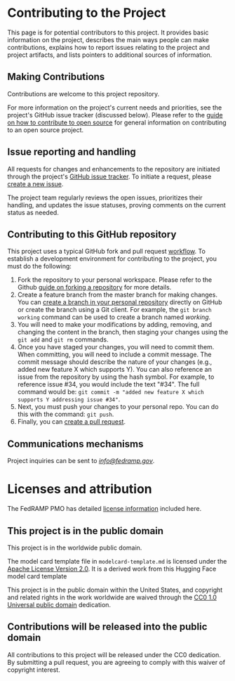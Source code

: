 # Contributing to the Project

This page is for potential contributors to this project. It provides basic information on the project, describes the main ways people can make contributions, explains how to report issues relating to the project and project artifacts, and lists pointers to additional sources of information.

## Making Contributions

Contributions are welcome to this project repository.

For more information on the project's current needs and priorities, see the project's GitHub issue tracker (discussed below). Please refer to the [guide on how to contribute to open source](https://opensource.guide/how-to-contribute/) for general information on contributing to an open source project.

## Issue reporting and handling

All requests for changes and enhancements to the repository are initiated through the project's [GitHub issue tracker](https://github.com/GSA/fedramp-ai/issues). To initiate a request, please [create a new issue](https://help.github.com/articles/creating-an-issue/).

The project team regularly reviews the open issues, prioritizes their handling, and updates the issue statuses, proving comments on the current status as needed.

## Contributing to this GitHub repository

This project uses a typical GitHub fork and pull request [workflow](https://guides.github.com/introduction/flow/). To establish a development environment for contributing to the project, you must do the following:

1. Fork the repository to your personal workspace. Please refer to the Github [guide on forking a repository](https://help.github.com/articles/fork-a-repo/) for more details.
1. Create a feature branch from the master branch for making changes. You can [create a branch in your personal repository](https://help.github.com/articles/creating-and-deleting-branches-within-your-repository/) directly on GitHub or create the branch using a Git client. For example, the ```git branch working``` command can be used to create a branch named *working*.
1. You will need to make your modifications by adding, removing, and changing the content in the branch, then staging your changes using the ```git add``` and ```git rm``` commands.
1. Once you have staged your changes, you will need to commit them. When committing, you will need to include a commit message. The commit message should describe the nature of your changes (e.g., added new feature X which supports Y). You can also reference an issue from the repository by using the hash symbol. For example, to reference issue #34, you would include the text "#34". The full command would be: ```git commit -m "added new feature X which supports Y addressing issue #34"```.
1. Next, you must push your changes to your personal repo. You can do this with the command: ```git push```.
1. Finally, you can [create a pull request](https://help.github.com/articles/creating-a-pull-request-from-a-fork/).

## Communications mechanisms

Project inquiries can be sent to [*info@fedramp.gov*](mailto:info@fedramp.gov).

# Licenses and attribution
The FedRAMP PMO has detailed [license information](./LICENSE.md) included here.

## This project is in the public domain

This project is in the worldwide public domain.

The  model card template file in `modelcard-template.md` is licensed under the [Apache License Version 2.0](https://www.apache.org/licenses/LICENSE-2.0.txt).  It is a derived work from this Hugging Face model card template

This project is in the public domain within the United States, and copyright and related rights in the work worldwide are waived through the [CC0 1.0 Universal public domain](https://creativecommons.org/publicdomain/zero/1.0/) dedication.

## Contributions will be released into the public domain

All contributions to this project will be released under the CC0 dedication. By submitting a pull request, you are agreeing to comply with this waiver of copyright interest.
